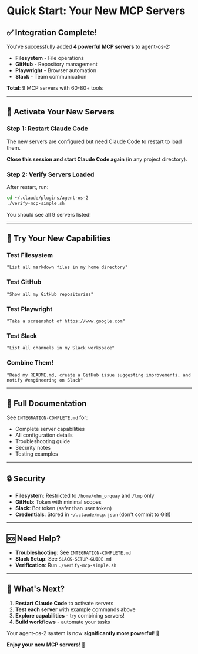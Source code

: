 # Quick Start: Your New MCP Servers

## ✅ Integration Complete!

You've successfully added **4 powerful MCP servers** to agent-os-2:
- **Filesystem** - File operations
- **GitHub** - Repository management
- **Playwright** - Browser automation
- **Slack** - Team communication

**Total**: 9 MCP servers with 60-80+ tools

---

## 🚀 Activate Your New Servers

### Step 1: Restart Claude Code

The new servers are configured but need Claude Code to restart to load them.

**Close this session and start Claude Code again** (in any project directory).

### Step 2: Verify Servers Loaded

After restart, run:
```bash
cd ~/.claude/plugins/agent-os-2
./verify-mcp-simple.sh
```

You should see all 9 servers listed!

---

## 🧪 Try Your New Capabilities

### Test Filesystem
```
"List all markdown files in my home directory"
```

### Test GitHub
```
"Show all my GitHub repositories"
```

### Test Playwright
```
"Take a screenshot of https://www.google.com"
```

### Test Slack
```
"List all channels in my Slack workspace"
```

### Combine Them!
```
"Read my README.md, create a GitHub issue suggesting improvements, and notify #engineering on Slack"
```

---

## 📖 Full Documentation

See `INTEGRATION-COMPLETE.md` for:
- Complete server capabilities
- All configuration details
- Troubleshooting guide
- Security notes
- Testing examples

---

## 🔒 Security

- **Filesystem**: Restricted to `/home/ohn_orquay` and `/tmp` only
- **GitHub**: Token with minimal scopes
- **Slack**: Bot token (safer than user token)
- **Credentials**: Stored in `~/.claude/mcp.json` (don't commit to Git!)

---

## 🆘 Need Help?

- **Troubleshooting**: See `INTEGRATION-COMPLETE.md`
- **Slack Setup**: See `SLACK-SETUP-GUIDE.md`
- **Verification**: Run `./verify-mcp-simple.sh`

---

## 🎯 What's Next?

1. **Restart Claude Code** to activate servers
2. **Test each server** with example commands above
3. **Explore capabilities** - try combining servers!
4. **Build workflows** - automate your tasks

Your agent-os-2 system is now **significantly more powerful**! 🎉

**Enjoy your new MCP servers!** 🚀
